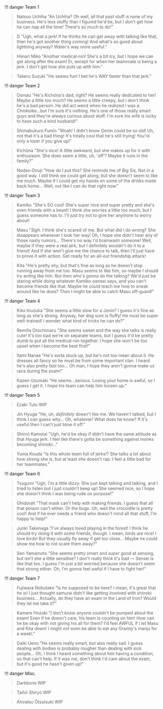 !!! danger Team 1

>Natsuo Uchiha
"An Uchiha? Oh well, all that past stuff is none of my business. He's less stuffy than I figured he'd be, but I don't get how he can nap all the time! There's so much to do!"

>D
"Ugh, what a jerk! If he thinks he can get away with talking like that, then he's got another thing coming! And what's so good about lightning anyway? Water's way more useful."

>Himari Miko
"Another medical-nin! She's a bit icy, but I hope we can get along after the exam! Er, except for when her teammate is being a jerk. I don't get how she puts up with him."

>Takeru Suzuki
"He seems fun! I bet he's WAY faster than that jerk."

!!! danger Team 2

>Osmau
"He's Kichōna's dad, right? He seems really dedicated to her! Maybe a little too much? He seems a little creepy, but I don't think he's a bad person. He did act weird when he realized I was a Chinkoike...but I'm sure it's nothing. He's one of those really smart guys and they're always curious about stuff. I'm sure his wife is lucky to have such a kind husband!"

>Shimabukuro Fumio
"Woah! I didn't know Genin could be so old! Uh, not that it's a bad thing! It's totally cool that he's still trying! You're only a loser if you give up!"

>Kichōna
"She's nice! A little awkward, but she makes up for it with enthusiasm. She does seem a little, uh, 'off'? Maybe it runs in the family?"

>Nodao-Douji
"How do I put this? She reminds me of Big Sis. Not in a good way. I still think we could get along, but she doesn't seem to like me much. Maybe if I could get my hands on some of the drinks made back home... Well, not like I can do that right now."

!!! danger Team 3

>Kamiko
"She's SO cool! She's super nice and super pretty and she's even friends with a beast! I think she worries a little too much, but I guess someone has to. I'll just try not to give her anymore to worry about! 

>Masu
"*Sigh*. I think she's scared of me. But what did I do wrong? She disappears whenever I look her way! Oh, I hope she didn't hear any of those nasty rumors... There's no way I'd brainwash someone! Well, maybe if they were a real jerk, but I definitely wouldn't do it to a friend! And if she won't give me the chance to talk, then I'll just have to prove it with action. Get ready for an all-out friendship attack!

>Kita
"He's pretty shy, but that's fine as long as he doesn't stop running away from me too. Masu seems to like him, so maybe I should try acting like him. But then who's gonna do the talking? We'd just be staring while doing whatever Kamiko-sensei says, and you can't become friends like that. Maybe he could teach me how to sneak around like he does? Then I might be able to catch Masu off-guard!"

!!! danger Team 4

>Kiko Inuzuka
"She seems a little slow for a Jonin? I guess it's fine as long as she's strong. Anyway, her dog sure is fluffy! He must be super well-trained! I wonder what kind of tricks he can do?"

>Remilia Orochimaru
"She seems sweet and the way she talks is really cute! It's too bad we're on separate teams, but I guess it'd be pretty dumb to put all the medical-nin together. I hope she won't be too upset when I  become the best first!"

>Itami Nanae
"He's sorta stuck up, but he's not too mean about it. He dresses all fancy so he must be from some important clan. I heard he's also pretty fast too... Oh man, I hope they aren't gonna make us race during the exam!"

>Kazen Uzumaki
"He seems...serious. Losing your home is awful, so I guess I get it. I hope his team can help him loosen up."

!!! danger Team 5

>Ezaki Tuto
WIP

>Jin Hyuga
"He, uh, *definitely* doesn't like me. We haven't talked, but I think I can guess why... Oh, whatever! What does he know? If it's useful then I can't just blow it off."

>Shinrō Kamotai
"Ugh, he'd be okay if didn't have the same attitude as that Hyuga jerk. I feel like there's gotta be something against monks becoming shinobi..."

>Yuma Kouda
"Is this whole team full of jerks!? She talks a lot about how strong she is, but at least she doesn't rap. I feel a little bad for her teammates."

!!! danger Team 6

>Tsugumi
"Ugh, I'm a little dizzy. She just kept talking and talking, and I tried to listen but I just couldn't keep up! She seemed nice, so I hope she doesn't think I was being rude on purpose!"

>Ghidorah
"That mask can't help with making friends. I guess that all that poison can't either. Or the bugs. Uh, well the crocodile is pretty cool! And if he ever needs a friend who doesn't mind all that stuff, I'm happy to help!"

>Junki Takenaga
"I've always loved playing in the forest! I think he should try doing it with some friends, though. I mean, birds are nice! I love birds! But they usually fly away if get too close... Maybe he could show me how to not scare them away?"

>Sen Yamamoto
"She seems pretty smart and *super* good at sensing, but isn't she a little sensitive? I don't really think it's bad — Sensei is like that too. I guess I'm just a bit worried because she doesn't seem that strong either. Oh, I'm gonna feel awful if I have to fight her!"

!!! danger Team 7

>Fujiwara Nobutake
"Is he supposed to be here? I mean, it's great that he is! I just thought samurai didn't like getting involved with shinobi business... Actually, do they have an exam in the Land of Iron? Would they let me take it?"

>Kamare Hozuki
"I don't know anyone couldn't be pumped about the exam! Even if he doesn't care, his team is counting on him! How can he be okay with not giving his all for them? I'd feel AWFUL if I let Masu and Kita down! I might not even be able to eat any Granny's manju for a week!."

>Daiki Ueno
"He seems really smart, but also really sad. I guess dealing with bodies is probably rougher than dealing with sick people... Oh, I think I heard something about him having a condition, so that can't help. If it was me, don't think I'd care about the exam, but it's good he hasn't given up!"

!!! danger Misc.

>Darkbone
WIP

>Taihō Shiryō
WIP

>Ahiratsu Ōtsutsuki
WIP